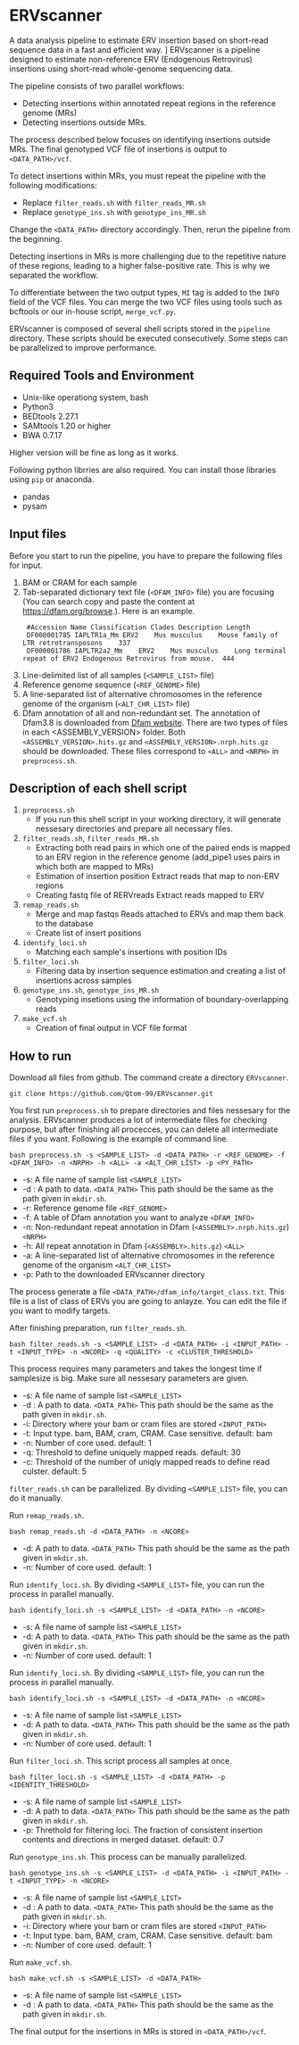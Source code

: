 # ERVscanner
A data analysis pipeline to estimate ERV insertion based on short-read sequence data in a fast and efficient way.
]
ERVscanner is a pipeline designed to estimate non-reference ERV (Endogenous Retrovirus) insertions using short-read whole-genome sequencing data.

The pipeline consists of two parallel workflows:

- Detecting insertions within annotated repeat regions in the reference genome (MRs)
- Detecting insertions outside MRs.

The process described below focuses on identifying insertions outside MRs. The final genotyped VCF file of insertions is output to `<DATA_PATH>/vcf`.

To detect insertions within MRs, you must repeat the pipeline with the following modifications:

- Replace `filter_reads.sh` with `filter_reads_MR.sh`
- Replace `genotype_ins.sh` with `genotype_ins_MR.sh`

Change the `<DATA_PATH>` directory accordingly. Then, rerun the pipeline from the beginning.

Detecting insertions in MRs is more challenging due to the repetitive nature of these regions, leading to a higher false-positive rate. This is why we separated the workflow.

To differentiate between the two output types, `MI` tag is added to the `INFO` field of the VCF files. You can merge the two VCF files using tools such as bcftools or our in-house script, `merge_vcf.py`.

ERVscanner is composed of several shell scripts stored in the `pipeline` directory. These scripts should be executed consecutively. Some steps can be parallelized to improve performance.

## Required Tools and Environment
- Unix-like operationg system, bash
- Python3
- BEDtools 2.27.1
- SAMtools 1.20 or higher
- BWA 0.7.17

Higher version will be fine as long as it works.

Following python librries are also required. You can install those libraries using `pip` or anaconda.

- pandas
- pysam

## Input files

Before you start to run the pipeline, you have to prepare the following files for input.

1. BAM or CRAM for each sample
1. Tab-separated dictionary text file (`<DFAM_INFO>` file) you are focusing (You can search copy and paste the content at https://dfam.org/browse.). Here is an example.
   ```
    #Accession Name Classification Clades Description Length
    DF000001785	IAPLTR1a_Mm	ERV2	Mus musculus	Mouse family of LTR retrotransposons	337
    DF000001786	IAPLTR2a2_Mm	ERV2	Mus musculus	Long terminal repeat of ERV2 Endogenous Retrovirus from mouse.	444
   ```
1. Line-delimited list of all samples (`<SAMPLE_LIST>` file)
1. Reference genome sequence (`<REF_GENOME>` file)
1. A line-separated list of alternative chromosomes in the reference genome of the organism (`<ALT_CHR_LIST>` file)
1. Dfam annotation of all and non-redundant set. The annotation of Dfam3.8 is downloaded from [Dfam website](https://www.dfam.org/releases/Dfam_3.8/annotations/). There are two types of files in each <ASSEMBLY_VERSION> folder. Both `<ASSEMBLY_VERSION>.hits.gz` and `<ASSEMBLY_VERSION>.nrph.hits.gz` should be downloaded. These files correspond to `<ALL>` and `<NRPH>` in `preprocess.sh`.

## Description of each shell script

1. `preprocess.sh`
   - If you run this shell script in your working directory, it will generate nessesary directories and prepare all necessary files. 
1. `filter_reads.sh`, `filter_reads_MR.sh`
   - Extracting both read pairs in which one of the paired ends is mapped to an ERV region in the reference genome (add_pipe1 uses pairs in which both are mapped to MRs)
   - Estimation of insertion position Extract reads that map to non-ERV regions
   - Creating fastq file of RERVreads Extract reads mapped to ERV
1. `remap_reads.sh`
   - Merge and map fastqs Reads attached to ERVs and map them back to the database
   - Create list of insert positions
1. `identify_loci.sh`
   - Matching each sample's insertions with position IDs
1. `filter_loci.sh`
   - Filtering data by insertion sequence estimation and creating a list of insertions across samples
1. `genotype_ins.sh`, `genotype_ins_MR.sh`
   - Genotyping insetions using the information of boundary-overlapping reads
1. `make_vcf.sh`
   - Creation of final output in VCF file format

## How to run

Download all files from github. The command create a directory `ERVscanner`.

```
git clone https://github.com/Qtom-99/ERVscanner.git
```

You first run `preprocess.sh` to prepare directories and files nessesary for the analysis. ERVscanner produces a lot of intermediate files for checking purpose, but after finishing all procecces, you can delete all intermediate files if you want. Following is the example of command line.
```
bash preprocess.sh -s <SAMPLE_LIST> -d <DATA_PATH> -r <REF_GENOME> -f <DFAM_INFO> -n <NRPH> -h <ALL> -a <ALT_CHR_LIST> -p <PY_PATH>
```
- -s: A file name of sample list `<SAMPLE_LIST>`
- -d : A path to data. `<DATA_PATH>` This path should be the same as the path given in `mkdir.sh`.
- -r: Reference genome file `<REF_GENOME>`
- -f: A table of Dfam annotation you want to analyze `<DFAM_INFO>`
- -n: Non-redundant repeat annotation in Dfam (`<ASSEMBLY>.nrph.hits.gz`) `<NRPH>`
- -h: All repeat annotation in Dfam (`<ASSEMBLY>.hits.gz`) `<ALL>`
- -a: A line-separated list of alternative chromosomes in the reference genome of the organism `<ALT_CHR_LIST>`
- -p: Path to the downloaded ERVscanner directory

The process generate a file `<DATA_PATH>/dfam_info/target_class.txt`. This file is a list of class of ERVs you are going to anlayze. You can edit the file if you want to modify targets.

After finishing preparation, run `filter_reads.sh`.
```
bash filter_reads.sh -s <SAMPLE_LIST> -d <DATA_PATH> -i <INPUT_PATH> -t <INPUT_TYPE> -n <NCORE> -q <QUALITY> -c <CLUSTER_THRESHOLD>
```
This process requires many parameters and takes the longest time if samplesize is big. Make sure all nessesary parameters are given.
- -s: A file name of sample list `<SAMPLE_LIST>`
- -d : A path to data. `<DATA_PATH>` This path should be the same as the path given in `mkdir.sh`.
- -i: Directory where your bam or cram files are stored `<INPUT_PATH>`
- -t: Input type. bam, BAM, cram, CRAM. Case sensitive. default: bam
- -n: Number of core used. default: 1
- -q: Threshold to define uniquely mapped reads. default: 30
- -c: Threshold of the number of uniqly mapped reads to define read culster. default: 5

`filter_reads.sh` can be parallelized. By dividing `<SAMPLE_LIST>` file, you can do it manually.

Run `remap_reads.sh`. 
```
bash remap_reads.sh -d <DATA_PATH> -n <NCORE>
```
- -d: A path to data. `<DATA_PATH>` This path should be the same as the path given in `mkdir.sh`.
- -n: Number of core used. default: 1

Run `identify_loci.sh`. By dividing `<SAMPLE_LIST>` file, you can run the process in parallel manually.

```
bash identify_loci.sh -s <SAMPLE_LIST> -d <DATA_PATH> -n <NCORE>
```
- -s: A file name of sample list `<SAMPLE_LIST>`
- -d: A path to data. `<DATA_PATH>` This path should be the same as the path given in `mkdir.sh`.
- -n: Number of core used. default: 1

Run `identify_loci.sh`. By dividing `<SAMPLE_LIST>` file, you can run the process in parallel manually.

```
bash identify_loci.sh -s <SAMPLE_LIST> -d <DATA_PATH> -n <NCORE>
```
- -s: A file name of sample list `<SAMPLE_LIST>`
- -d: A path to data. `<DATA_PATH>` This path should be the same as the path given in `mkdir.sh`.
- -n: Number of core used. default: 1

Run `filter_loci.sh`. This script process all samples at once.
```
bash filter_loci.sh -s <SAMPLE_LIST> -d <DATA_PATH> -p <IDENTITY_THRESHOLD>
```
- -s: A file name of sample list `<SAMPLE_LIST>`
- -d: A path to data. `<DATA_PATH>` This path should be the same as the path given in `mkdir.sh`.
- -p: Threthold for filtering loci. The fraction of consistent insertion contents and directions in merged dataset. default: 0.7

Run `genotype_ins.sh`. This process can be manually parallelized.

```
bash genotype_ins.sh -s <SAMPLE_LIST> -d <DATA_PATH> -i <INPUT_PATH> -t <INPUT_TYPE> -n <NCORE>
```
- -s: A file name of sample list `<SAMPLE_LIST>`
- -d : A path to data. `<DATA_PATH>` This path should be the same as the path given in `mkdir.sh`.
- -i: Directory where your bam or cram files are stored `<INPUT_PATH>`
- -t: Input type. bam, BAM, cram, CRAM. Case sensitive. default: bam
- -n: Number of core used. default: 1

Run `make_vcf.sh`. 
```
bash make_vcf.sh -s <SAMPLE_LIST> -d <DATA_PATH>
```

- -s: A file name of sample list `<SAMPLE_LIST>`
- -d : A path to data. `<DATA_PATH>` This path should be the same as the path given in `mkdir.sh`.

The final output for the insertions in MRs is stored in `<DATA_PATH>/vcf`.


